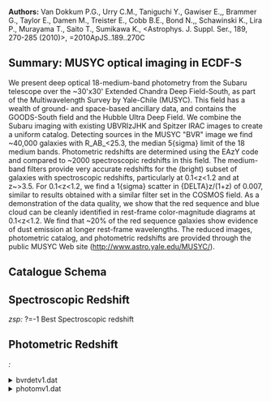 **Authors:** Van Dokkum P.G., Urry C.M., Taniguchi Y., Gawiser E.,, Brammer G., Taylor E., Damen M., Treister E., Cobb B.E., Bond N.,, Schawinski K., Lira P., Murayama T., Saito T., Sumikawa K., <Astrophys. J. Suppl. Ser., 189, 270-285 (2010)>, =2010ApJS..189..270C

## Summary: MUSYC optical imaging in ECDF-S 

We present deep optical 18-medium-band photometry from the Subaru telescope over the ~30'x30' Extended Chandra Deep Field-South, as part of the Multiwavelength Survey by Yale-Chile (MUSYC). This field has a wealth of ground- and space-based ancillary data, and contains the GOODS-South field and the Hubble Ultra Deep Field. We combine the Subaru imaging with existing UBVRIzJHK and Spitzer IRAC images to create a uniform catalog. Detecting sources in the MUSYC "BVR" image we find ~40,000 galaxies with R_AB_<25.3, the median 5{sigma} limit of the 18 medium bands. Photometric redshifts are determined using the EAzY code and compared to ~2000 spectroscopic redshifts in this field. The medium-band filters provide very accurate redshifts for the (bright) subset of galaxies with spectroscopic redshifts, particularly at 0.1<z<1.2 and at z~>3.5. For 0.1<z<1.2, we find a 1{sigma} scatter in {DELTA}z/(1+z) of 0.007, similar to results obtained with a similar filter set in the COSMOS field. As a demonstration of the data quality, we show that the red sequence and blue cloud can be cleanly identified in rest-frame color-magnitude diagrams at 0.1<z<1.2. We find that ~20% of the red sequence galaxies show evidence of dust emission at longer rest-frame wavelengths. The reduced images, photometric catalog, and photometric redshifts are provided through the public MUSYC Web site (http://www.astro.yale.edu/MUSYC/).

## Catalogue Schema


## Spectroscopic Redshift 
 
*zsp:* ?=-1 Best Spectroscopic redshift 
 

## Photometric Redshift 
 
*:*  
 
<details>
<summary>bvrdetv1.dat</summary>

| Bytes     | Format   | Units    | Label     | Explanations                                            |
|:----------|:---------|:---------|:----------|:--------------------------------------------------------|
| 4- 8      | I5       | ---      | Seq       | [0/84401] Sequential Object Identifier                  |
| 12- 21    | F10.6    | deg      | RAdeg     | Right ascension J2000 from SExtractor                   |
| 25- 34    | F10.6    | deg      | DEdeg     | Declination J2000 from SExtractor                       |
| 43- 47    | F5.3     | ---      | S/G       | [0/1] Sextractor neural network classifier,             |
| 0         | (Galaxy) | ->       | 1         | (star)                                                  |
| 55- 60    | F6.3     | pix      | Rkron     | Sextractor Kron_radius                                  |
| 67- 73    | F7.3     | pix      | A         | Sextractor parameter measuring major axis               |
| 81- 86    | F6.3     | pix      | B         | Sextractor parameter measuring minor axis               |
| 93- 99    | F7.3     | deg      | theta     | [-90/90] Sextractor parameter measuring angle           |
| 107- 112  | F6.3     | pix      | Aptot     | [0.99/12.8] Size of total aperture radius               |
| 120- 125  | F6.3     | ---      | Totcor    | [0/18.3] Approximate correction factor from             |
| 129- 138  | F10.3    | uJy      | FAuto     | SExtractor AUTO flux measured on BVR image              |
| 147- 151  | F5.3     | uJy      | e_FAuto   | [0.008] SExtractor AUTO flux error measured on          |
| 157- 164  | F8.3     | uJy      | Flux      | BVR image Sextractor flux (1)                           |
| 172- 177  | F6.3     | uJy      | e_Flux    | [-0.8/30] Error in flux (2)                             |
| 183- 190  | F8.3     | uJy      | FU38      | U38 band Sextractor flux (1)                            |
| 198- 203  | F6.3     | uJy      | e_FU38    | [-0.7/0.32] Error in flux (2)                           |
| 209- 216  | F8.3     | uJy      | FU        | U band Sextractor flux (1)                              |
| 224- 229  | F6.3     | uJy      | e_FU      | [-0.1/0.8] Error in flux (2)                            |
| 235- 242  | F8.3     | uJy      | FB        | B band Sextractor flux (1)                              |
| 250- 255  | F6.3     | uJy      | e_FB      | [-0.2/0.2] Error in flux (2)                            |
| 261- 268  | F8.3     | uJy      | FV        | V band Sextractor flux (1)                              |
| 276- 281  | F6.3     | uJy      | e_FV      | [-0.2/0.7] Error in flux (2)                            |
| 287- 294  | F8.3     | uJy      | FR        | R band Sextractor flux (1)                              |
| 303- 307  | F5.3     | uJy      | e_FR      | [0.012] Error in flux (2)                               |
| 313- 320  | F8.3     | uJy      | FI        | I band Sextractor flux (1)                              |
| 328- 333  | F6.3     | uJy      | e_FI      | [-6.2/2.9] Error in flux (2)                            |
| 339- 346  | F8.3     | uJy      | Fz        | z band Sextractor flux (1)                              |
| 354- 359  | F6.3     | uJy      | e_Fz      | [-2/4.2] Error in flux (2)                              |
| 364- 372  | F9.3     | uJy      | FJ        | J band Sextractor flux (1)                              |
| 379- 385  | F7.3     | uJy      | e_FJ      | [-30/32] Error in flux (2)                              |
| 388- 398  | F11.3    | uJy      | FH        | H band Sextractor flux (1)                              |
| 405- 411  | F7.3     | uJy      | e_FH      | [-40/24] Error in flux (2)                              |
| 416- 424  | F9.3     | uJy      | FK        | K band Sextractor flux (1)                              |
| 431- 437  | F7.3     | uJy      | e_FK      | [-12.8/27.2] Error in flux (2)                          |
| 443- 450  | F8.3     | uJy      | FIA427    | IA427 (4256.3{AA}) band Sextractor flux (1)             |
| 458- 463  | F6.3     | uJy      | e_FIA427  | [-3.9/7.5] Error in flux (2)                            |
| 469- 476  | F8.3     | uJy      | FIA445    | IA445 (4450{AA}, B) band Sextractor flux (1)            |
| 483- 489  | F7.3     | uJy      | e_FIA445  | [-11/2.1] Error in flux (2)                             |
| 494- 502  | F9.3     | uJy      | FIA464    | IA464 (4633.3{AA}) band Sextractor flux (1)             |
| 509- 515  | F7.3     | uJy      | e_FIA464  | [-10.5/176.4] Error in flux (2)                         |
| 522- 528  | F7.3     | uJy      | FIA484    | IA484 (4845.9{AA}) band Sextractor flux (1)             |
| 537- 541  | F5.3     | uJy      | e_FIA484  | [0.014] Error in flux (2)                               |
| 547- 554  | F8.3     | uJy      | FIA505    | IA505 (5060.7{AA}) band Sextractor flux (1)             |
| 562- 567  | F6.3     | uJy      | e_FIA505  | [-0.63/0.31] Error in flux (2)                          |
| 574- 580  | F7.3     | uJy      | FIA527    | IA527 (5258.9{AA}) band Sextractor flux (1)             |
| 589- 593  | F5.3     | uJy      | e_FIA527  | [0.014] Error in flux (2)                               |
| 600- 606  | F7.3     | uJy      | FIA550    | IA550 (V) band Sextractor flux (1)                      |
| 614- 619  | F6.3     | uJy      | e_FIA550  | [-3.8/44.7] Error in flux (2)                           |
| 625- 632  | F8.3     | uJy      | FIA574    | IA574 (5762.1{AA}) band Sextractor flux (1)             |
| 640- 645  | F6.3     | uJy      | e_FIA574  | [-0.62/0.43] Error in flux (2)                          |
| 652- 658  | F7.3     | uJy      | FIA598    | IA598 (6000{AA}) band Sextractor flux (1)               |
| 667- 671  | F5.3     | uJy      | e_FIA598  | [0.016] Error in flux (2)                               |
| 678- 684  | F7.3     | uJy      | FIA624    | IA624 (6230.0{AA}) band Sextractor flux (1)             |
| 693- 697  | F5.3     | uJy      | e_FIA624  | [0.018] Error in flux (2)                               |
| 704- 710  | F7.3     | uJy      | FIA651    | IA651 (6502{AA}) band Sextractor flux (1)               |
| 719- 723  | F5.3     | uJy      | e_FIA651  | [0.015] Error in flux (2)                               |
| 730- 736  | F7.3     | uJy      | FIA679    | IA679 (6778.8{AA}) band Sextractor flux (1)             |
| 745- 749  | F5.3     | uJy      | e_FIA679  | [0.016] Error in flux (2)                               |
| 755- 762  | F8.3     | uJy      | FIA709    | IA709 (7010.7{AA}) band Sextractor flux (1)             |
| 769- 775  | F7.3     | uJy      | e_FIA709  | [-79/6] Error in flux (2)                               |
| 782- 788  | F7.3     | uJy      | FIA738    | IA738 (7358.7{AA}) band Sextractor flux (1)             |
| 797- 801  | F5.3     | uJy      | e_FIA738  | [0.018] Error in flux (2)                               |
| 808- 814  | F7.3     | uJy      | FIA767    | IA767 (7681.2{AA}) band Sextractor flux (1)             |
| 823- 827  | F5.3     | uJy      | e_FIA767  | [0.045] Error in flux (2)                               |
| 834- 840  | F7.3     | uJy      | FIA797    | IA797 (7970{AA}) band Sextractor flux (1)               |
| 849- 853  | F5.3     | uJy      | e_FIA797  | [0.056] Error in flux (2)                               |
| 859- 866  | F8.3     | uJy      | FIA827    | IA827 (8240.9{AA}) band Sextractor flux (1)             |
| 873- 879  | F7.3     | uJy      | e_FIA827  | [-29/52]?=- Error in flux (2)                           |
| 886- 892  | F7.3     | uJy      | FIA856    | IA856 (8560{AA}) band Sextractor flux (1)               |
| 901- 905  | F5.3     | uJy      | e_FIA856  | [0.072] Error in flux (2)                               |
| 910- 918  | F9.3     | uJy      | F3.6      | Spitzer/IRAC 3.6{mu}m band Sextractor flux (1)          |
| 924- 931  | F8.3     | uJy      | e_F3.6    | [-304/8200] Error in flux (2)                           |
| 937- 944  | F8.3     | uJy      | F4.5      | Spitzer/IRAC 4.5{mu}m band Sextractor flux (1)          |
| 950- 957  | F8.3     | uJy      | e_F4.5    | [-106/311] Error in flux (2)                            |
| 962- 970  | F9.3     | uJy      | F5.8      | Spitzer/IRAC 5.8{mu}m band Sextractor flux (1)          |
| 976- 983  | F8.3     | uJy      | e_F5.8    | [-233/472] Error in flux (2)                            |
| 988- 996  | F9.3     | uJy      | F8.0      | Spitzer/IRAC 8.0{mu}m band Sextractor flux (1)          |
| 1002-1009 | F8.3     | uJy      | e_F8.0    | [-276/197] Error in flux (2)                            |
| 1016-1019 | I4       | ---      | Flags     | SExtractor Flag from BVR detection image (3)            |
| 1022-1027 | I6       | ---      | MUSYC     | Number of Corresponding source in MUSYC broad           |
| 1         | =        | The      | object    | has neighbours, bright and close enough to              |
| 2         | =        | The      | object    | was originally blended with another one                 |
| 4         | =        | At       | least     | one pixel of the object is saturated (or very close to) |
| 8         | =        | The      | object    | is truncated (too close to an image boundary)           |
| 16        | =        | Object's | aperture  | data are incomplete or corrupted                        |
| 32        | =        | Object's | isophotal | data are incomplete or corrupted                        |
| 64        | =        | A        | memory    | overflow occurred during deblending                     |
| 128       | =        | A        | memory    | overflow occurred during extraction                     |

**Note**: From aperture radius = 1xFWHM; not corrected from Galactic absorption.
Note (2): From empty apertures of size 1xFWHM
Note (3): SExtractor flag FLAGS contain, coded in additive numbers, all the
          extraction flags as a sum of powers of 2:
    1 = The object has neighbours, bright and close enough to
         significantly bias the MAG AUTO photometry or bad pixels
         (more than 10% of the integrated area affected)
    2 = The object was originally blended with another one
    4 = At least one pixel of the object is saturated (or very close to)
    8 = The object is truncated (too close to an image boundary)
   16 = Object's aperture data are incomplete or corrupted
   32 = Object's isophotal data are incomplete or corrupted
   64 = A memory overflow occurred during deblending
  128 = A memory overflow occurred during extraction

</details>

<details>
<summary>photomv1.dat</summary>

| Bytes   | Format   | Units     | Label    | Explanations                                 |
|:--------|:---------|:----------|:---------|:---------------------------------------------|
| 2- 6    | I5       | ---       | Seq      | [0/84401] Sequential Object Identifier       |
| 10- 19  | F10.6    | deg       | RAdeg    | Right ascension J2000 from SExtractor        |
| 24- 33  | F10.6    | deg       | DEdeg    | Declination J2000 from SExtractor            |
| 42      | I1       | ---       | X        | [0/1] Flag 1 if detected source is an X-ray  |
| 46- 51  | F6.3     | ---       | zsp      | ?=-1 Best Spectroscopic redshift             |
| 59- 60  | I2       | ---       | r_zsp    | [1/24]?=-1 Catalog from which adopted        |
| 66- 67  | I2       | ---       | q_zsp    | ?=-1 Quality Flag from Orginal Survey (5)    |
| 70- 76  | F7.3     | ---       | zph      | ?=-99.000 Redshift estimate from EAzY        |
| 79- 85  | F7.3     | ---       | E_zph    | ?=-99.000 68% confidence lower limit EAzY    |
| 88- 94  | F7.3     | ---       | e_zph    | ?=-99.000 68% confidence upper limit EAzY    |
| 96-103  | F8.3     | ---       | chizph   | ?=-99.000 Chi-squared value of EAzY best fit |
| 105-112 | F8.3     | ---       | q_zph    | ?=-99.000 Quality Flag from EAzY (best <=1)  |
| 120     | I1       | ---       | S/G2     | [0/1] 1 if EAzY fit to stellar template is   |
| 124-129 | F6.2     | mag       | FVRF     | ?=99.00 Rest-frame V-band flux from EAzY     |
| 134-138 | F5.2     | mag       | U-VRF    | ?=99.00 Rest-frame U-V band color from EAzY  |
| 143-147 | F5.2     | mag       | V-JRF    | ?=99.00 Rest-frame V-J band color from EAzY  |
| 1       | =        | VVDS,     | CIMOS    | VLT Deep Survey                              |
| 2       | =        | Szokoly   | et       | al., 2004, Cat. J/ApJS/155/271               |
| 3       | =        | Croom     | et       | al., 2001, Cat. J/MNRAS/328/150              |
| 5       | =        | Van       | der      | Wel et al., 2004ApJ...601L...5V              |
| 10      | =        | Cristiani | et       | al. 2000A&A...359..489C                      |
| 11      | =        | Strogler  | et       | al., 2004, Cat. J/ApJ/613/200                |
| 18      | =        | MUSYC,    | Lira     | et al., in prep                              |
| 19      | =        | Treister  | et       | al, 2009, Cat. J/ApJ/693/1713                |
| 20      | =        | Cimatti   | et       | al., 2002, Cat. J/A+A/392/395 (K20)          |
| 21      | =        | Kriek     | et       | al., 2008, Cat. J/ApJ/677/219                |
| 22      | =        | VLT/FORS2 | Vanzella | et al., 2008, Cat. J/A+A/478/83;             |
| 23      | =        | GOODS     | VIMOS    | (Balestra et al., 2010, Cat. J/A+A/512/A12)  |
| 24      | =        | GOODS     | VIMOS    | (Balestra et al., 2010, Cat. J/A+A/512/A12)  |

**Note**: X-ray counterparts included an additional QSO template when
     finding redshift solutions and rest frame colors in EAzY
Note (5): Best redshift taken from compilations by Gabe & the GOODS team as
          well as the literature, as follows:
   1 = VVDS, CIMOS VLT Deep Survey
       1: 50% confidence in the redshift;
       2: 75% confidence in the redshift;
       3: 95% confidence in the redshift;
       4: 100% confidence in the redshift;
       9:  Single emission line objects
   2 = Szokoly et al., 2004, Cat. J/ApJS/155/271
       3.0: reliable redshift determination with unambigous X-ray counterpart;
       2.0: reliable redshift determination;
       1.0: detection of some features (typically single narrow EL);
       0.5: hint of some spectral features;
       0.0: no success
   3 = Croom et al., 2001, Cat. J/MNRAS/328/150
   5 = Van der Wel et al., 2004ApJ...601L...5V
  10 = Cristiani et al. 2000A&A...359..489C
  11 = Strogler et al., 2004, Cat. J/ApJ/613/200
  18 = MUSYC, Lira et al., in prep
  19 = Treister et al, 2009, Cat. J/ApJ/693/1713
  20 = Cimatti et al., 2002, Cat. J/A+A/392/395 (K20)
  21 = Kriek et al., 2008, Cat. J/ApJ/677/219
  22 = VLT/FORS2 Vanzella et al., 2008, Cat. J/A+A/478/83;
       A: Solid redshift determination;
       B: likely redshift determination;
       C: tentative redshift determination
  23 = GOODS VIMOS (Balestra et al., 2010, Cat. J/A+A/512/A12)
       Low Res Blue (LR) spectra v2.0.1:
       1:100% confidence in the redshift;
       2: 60% confidence in the redshift;
       3: 20% confidence in the redshift
  24 = GOODS VIMOS (Balestra et al., 2010, Cat. J/A+A/512/A12)
       Med Res Orange (MR) spectra v2.0:
       1: 100% confidence in the redshift;
       2: 95% confidence in the redshift;
       3: 60% confidence in the redshift

</details>
